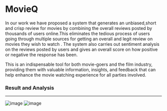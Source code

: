 # MovieQ

In our work we have proposed a system that generates an unbiased,short and crisp review for movies by combining the overall reviews posted by thousands of users online.This eliminates the tedious process of users going through multiple sources for getting an overall and legit review on movies they wish to watch . The system also carries out sentiment analysis on the reviews posted by users and gives an overall score on how positive or negative the response has been. 

This is an indispensable tool for both movie-goers and the film industry, providing them with valuable information, insights, and feedback that can help enhance the movie watching experience for all parties involved.

### Result and Analysis
---
![image](https://github.com/user-attachments/assets/bb1a4152-10d1-415c-bac9-967bf75af51b)
![image](https://github.com/user-attachments/assets/a9dd8258-a39f-4eef-bb3b-a585a44c896e)

